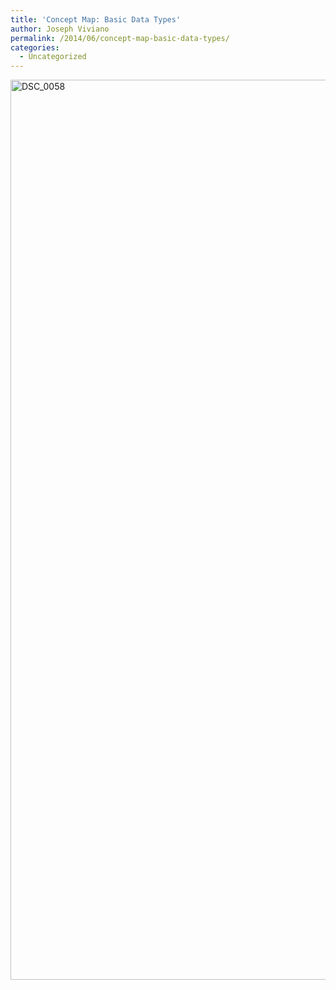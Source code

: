 ```yaml
---
title: 'Concept Map: Basic Data Types'
author: Joseph Viviano
permalink: /2014/06/concept-map-basic-data-types/
categories:
  - Uncategorized
---
```

[<img class="alignnone size-full wp-image-7680" alt="DSC_0058" src="/training-course/uploads/2014/06/DSC_0058.jpg" width="2560" height="1440" />][1]

 [1]: /training-course/uploads/2014/06/DSC_0058.jpg

